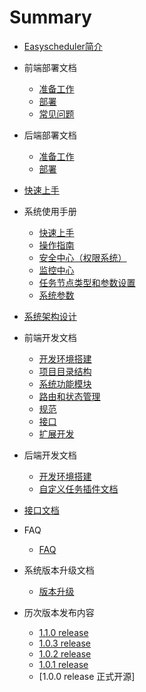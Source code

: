 # Summary

* [Easyscheduler简介](README.md)
* 前端部署文档
    * [准备工作](前端部署文档.md#1、准备工作)
    * [部署](前端部署文档.md#2、部署)
    * [常见问题](前端部署文档.md#前端常见问题)
* 后端部署文档
    * [准备工作](后端部署文档.md#1、准备工作)  
    * [部署](后端部署文档.md#2、部署)  
* [快速上手](快速上手.md#快速上手)
* 系统使用手册
    * [快速上手](系统使用手册.md#快速上手)
    * [操作指南](系统使用手册.md#操作指南)
    * [安全中心（权限系统）](系统使用手册.md#安全中心（权限系统）)
    * [监控中心](系统使用手册.md#监控中心)
    * [任务节点类型和参数设置](系统使用手册.md#任务节点类型和参数设置)
    * [系统参数](系统使用手册.md#系统参数)
* [系统架构设计](系统架构设计.md#系统架构设计)
* 前端开发文档
    * [开发环境搭建](前端开发文档.md#开发环境搭建)
    * [项目目录结构](前端开发文档.md#项目目录结构)
    * [系统功能模块](前端开发文档.md#系统功能模块)
    * [路由和状态管理](前端开发文档.md#路由和状态管理)
    * [规范](前端开发文档.md#规范)
    * [接口](前端开发文档.md#接口)
    * [扩展开发](前端开发文档.md#扩展开发)   
* 后端开发文档
    * [开发环境搭建](后端开发文档.md#项目编译)
    * [自定义任务插件文档](任务插件开发.md#任务插件开发)
    
* [接口文档](http://52.82.13.76:8888/easyscheduler/doc.html?language=zh_CN&lang=cn)
* FAQ
    * [FAQ](EasyScheduler-FAQ.md)
* 系统版本升级文档
    * [版本升级](升级文档.md)
* 历次版本发布内容
    * [1.1.0 release](1.1.0-release.md)
    * [1.0.3 release](1.0.3-release.md)
    * [1.0.2 release](1.0.2-release.md)
    * [1.0.1 release](1.0.1-release.md)
    * [1.0.0 release 正式开源]
    
    
    